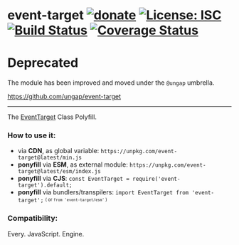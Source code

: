 event-target [![donate](https://img.shields.io/badge/$-donate-ff69b4.svg?maxAge=2592000&style=flat)](https://github.com/WebReflection/donate) [![License: ISC](https://img.shields.io/badge/License-ISC-yellow.svg)](https://opensource.org/licenses/ISC) [![Build Status](https://travis-ci.org/WebReflection/event-target.svg?branch=master)](https://travis-ci.org/WebReflection/event-target) [![Coverage Status](https://coveralls.io/repos/github/WebReflection/event-target/badge.svg?branch=master)](https://coveralls.io/github/WebReflection/event-target?branch=master)
============

# Deprecated

The module has been improved and moved under the `@ungap` umbrella.

https://github.com/ungap/event-target

- - -

The [EventTarget](https://dom.spec.whatwg.org/#interface-eventtarget) Class Polyfill.

### How to use it:

  * via **CDN**, as global variable: `https://unpkg.com/event-target@latest/min.js`
  * **ponyfill** via **ESM**, as external module: `https://unpkg.com/event-target@latest/esm/index.js`
  * **ponyfill** via **CJS**: `const EventTarget = require('event-target').default;`
  * **ponyfill** via bundlers/transpilers: `import EventTarget from 'event-target';` <sup><sub>( or `from 'event-target/esm'` )</sub></sup>

### Compatibility:

Every. JavaScript. Engine.
